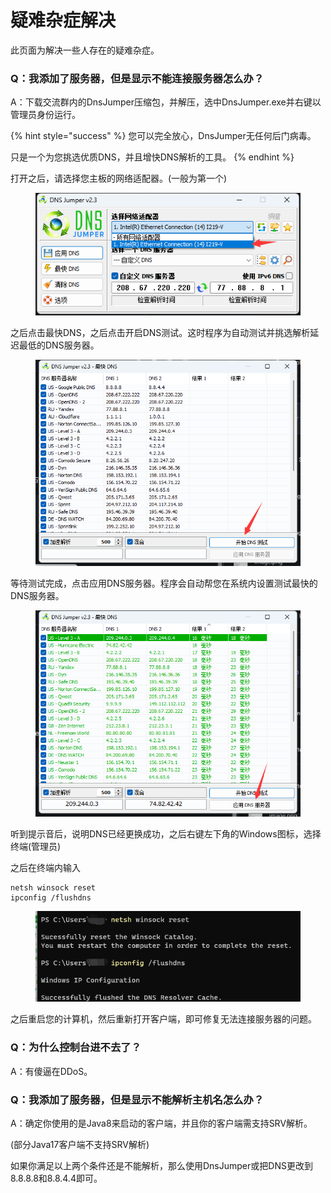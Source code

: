 # 疑难杂症解决

此页面为解决一些人存在的疑难杂症。

### Q：我添加了服务器，但是显示不能连接服务器怎么办？

A：下载交流群内的DnsJumper压缩包，并解压，选中DnsJumper.exe并右键以管理员身份运行。

{% hint style="success" %}
您可以完全放心，DnsJumper无任何后门病毒。

只是一个为您挑选优质DNS，并且增快DNS解析的工具。
{% endhint %}

打开之后，请选择您主板的网络适配器。(一般为第一个)

<figure><img src="../.gitbook/assets/image (1).png" alt=""><figcaption></figcaption></figure>

之后点击最快DNS，之后点击开启DNS测试。这时程序为自动测试并挑选解析延迟最低的DNS服务器。

<figure><img src="../.gitbook/assets/image (2).png" alt=""><figcaption></figcaption></figure>

等待测试完成，点击应用DNS服务器。程序会自动帮您在系统内设置测试最快的DNS服务器。

<figure><img src="../.gitbook/assets/image (3).png" alt=""><figcaption></figcaption></figure>

听到提示音后，说明DNS已经更换成功，之后右键左下角的Windows图标，选择终端(管理员)

之后在终端内输入

```
netsh winsock reset
ipconfig /flushdns
```

<figure><img src="../.gitbook/assets/image (4).png" alt=""><figcaption></figcaption></figure>

之后重启您的计算机，然后重新打开客户端，即可修复无法连接服务器的问题。

### Q：为什么控制台进不去了？

A：有傻逼在DDoS。

### Q：我添加了服务器，但是显示不能解析主机名怎么办？

A：确定你使用的是Java8来启动的客户端，并且你的客户端需支持SRV解析。

(部分Java17客户端不支持SRV解析)

如果你满足以上两个条件还是不能解析，那么使用DnsJumper或把DNS更改到8.8.8.8和8.8.4.4即可。
